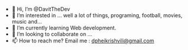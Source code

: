 - 👋 Hi, I’m @DavitTheDev
- 👀 I’m interested in ... well a lot of things, programing, football, movies, music and...
- 🌱 I’m currently learning Web development. 
- 💞️ I’m looking to collaborate on ...
- 📫 How to reach me? Email me : dpheikrishvili@gmail.com
<!---
DavitTheDev/DavitTheDev is a ✨ special ✨ repository because its `README.md` (this file) appears on your GitHub profile.
You can click the Preview link to take a look at your changes.
--->

